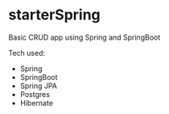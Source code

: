 # starterSpring
Basic CRUD app using Spring and SpringBoot

Tech used:
- Spring
- SpringBoot
- Spring JPA
- Postgres
- Hibernate
